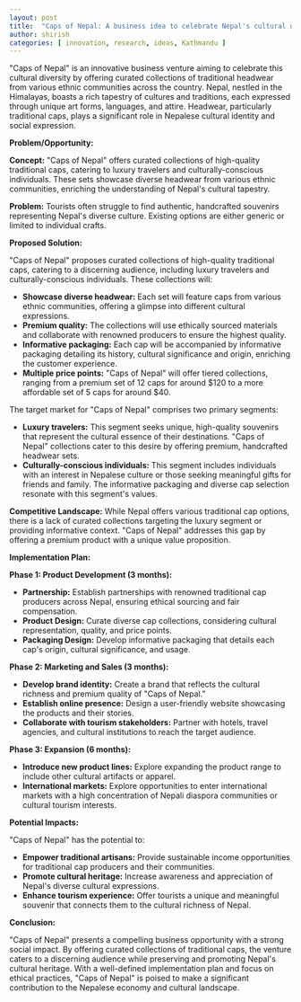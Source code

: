 ```yaml
---
layout: post
title:  "Caps of Nepal: A business idea to celebrate Nepal's cultural diversity"
author: shirish
categories: [ innovation, research, ideas, Kathmandu ]
---
```

"Caps of Nepal" is an innovative business venture aiming to celebrate this cultural diversity by offering curated collections of traditional headwear from various ethnic communities across the country. Nepal, nestled in the Himalayas, boasts a rich tapestry of cultures and traditions, each expressed through unique art forms, languages, and attire. Headwear, particularly traditional caps, plays a significant role in Nepalese cultural identity and social expression. 

**Problem/Opportunity:**

**Concept:** "Caps of Nepal" offers curated collections of high-quality traditional caps, catering to luxury travelers and culturally-conscious individuals. These sets showcase diverse headwear from various ethnic communities, enriching the understanding of Nepal's cultural tapestry.

**Problem:** Tourists often struggle to find authentic, handcrafted souvenirs representing Nepal's diverse culture. Existing options are either generic or limited to individual crafts.

**Proposed Solution:**

"Caps of Nepal" proposes curated collections of high-quality traditional caps, catering to a discerning audience, including luxury travelers and culturally-conscious individuals. These collections will:

-   **Showcase diverse headwear:** Each set will feature caps from various ethnic communities, offering a glimpse into different cultural expressions.
-   **Premium quality:** The collections will use ethically sourced materials and collaborate with renowned producers to ensure the highest quality.
-   **Informative packaging:** Each cap will be accompanied by informative packaging detailing its history, cultural significance and origin, enriching the customer experience.
-   **Multiple price points:** "Caps of Nepal" will offer tiered collections, ranging from a premium set of 12 caps for around $120 to a more affordable set of 5 caps for around $40.

The target market for "Caps of Nepal" comprises two primary segments:

-   **Luxury travelers:** This segment seeks unique, high-quality souvenirs that represent the cultural essence of their destinations. "Caps of Nepal" collections cater to this desire by offering premium, handcrafted headwear sets.
-   **Culturally-conscious individuals:** This segment includes individuals with an interest in Nepalese culture or those seeking meaningful gifts for friends and family. The informative packaging and diverse cap selection resonate with this segment's values.

**Competitive Landscape:** While Nepal offers various traditional cap options, there is a lack of curated collections targeting the luxury segment or providing informative context. "Caps of Nepal" addresses this gap by offering a premium product with a unique value proposition.

**Implementation Plan:**

**Phase 1: Product Development (3 months):**

-   **Partnership:** Establish partnerships with renowned traditional cap producers across Nepal, ensuring ethical sourcing and fair compensation.
-   **Product Design:** Curate diverse cap collections, considering cultural representation, quality, and price points.
-   **Packaging Design:** Develop informative packaging that details each cap's origin, cultural significance, and usage.

**Phase 2: Marketing and Sales (3 months):**

-   **Develop brand identity:** Create a brand that reflects the cultural richness and premium quality of "Caps of Nepal."
-   **Establish online presence:** Design a user-friendly website showcasing the products and their stories.
-   **Collaborate with tourism stakeholders:** Partner with hotels, travel agencies, and cultural institutions to reach the target audience.

**Phase 3: Expansion (6 months):**

-   **Introduce new product lines:** Explore expanding the product range to include other cultural artifacts or apparel.
-   **International markets:** Explore opportunities to enter international markets with a high concentration of Nepali diaspora communities or cultural tourism interests.

**Potential Impacts:**

"Caps of Nepal" has the potential to:

-   **Empower traditional artisans:** Provide sustainable income opportunities for traditional cap producers and their communities.
-   **Promote cultural heritage:** Increase awareness and appreciation of Nepal's diverse cultural expressions.
-   **Enhance tourism experience:** Offer tourists a unique and meaningful souvenir that connects them to the cultural richness of Nepal.

**Conclusion:**

"Caps of Nepal" presents a compelling business opportunity with a strong social impact. By offering curated collections of traditional caps, the venture caters to a discerning audience while preserving and promoting Nepal's cultural heritage. With a well-defined implementation plan and focus on ethical practices, "Caps of Nepal" is poised to make a significant contribution to the Nepalese economy and cultural landscape.